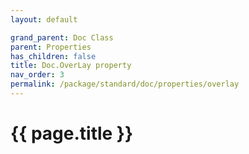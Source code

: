 ```yaml
---
layout: default

grand_parent: Doc Class
parent: Properties
has_children: false
title: Doc.OverLay property
nav_order: 3
permalink: /package/standard/doc/properties/overlay
---
```

# {{ page.title }}




